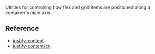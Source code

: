 Utilities for controlling how flex and grid items are positioned along a container's main axis..


## Reference

- [justify-content](https://tailwindcss.com/docs/justify-content)
- [justify-content/cn](https://tailwindcss.cn/docs/justify-content)
